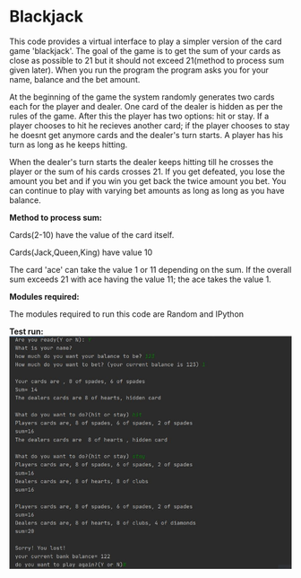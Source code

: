 # Blackjack

This code provides a virtual interface to play a simpler version of the card game 'blackjack'. The goal of the game is to get the sum of your cards as close as possible to 21 but it should not exceed 21(method to process sum given later). When you run the program the program asks you for your name, balance and the bet amount. 

At the beginning of the game the system randomly generates two cards each for the player and dealer. One card of the dealer is hidden as per the rules of the game. After this the player has two options: hit or stay. If a player chooses to hit he recieves another card; if the player chooses to stay he doesnt get anymore cards and the dealer's turn starts. A player has his turn as long as he keeps hitting. 

When the dealer's turn starts the dealer keeps hitting till he crosses the player or the sum of his cards crosses 21. If you get defeated, you lose the amount you bet and if you win you get back the twice amount you bet. You can continue to play with varying bet amounts as long as long as you have balance.

<b>Method to process sum:</b>

Cards(2-10) have the value of the card itself.

Cards(Jack,Queen,King) have value 10

The card 'ace' can take the value 1 or 11 depending on the sum. If the overall sum exceeds 21 with ace having the value 11; the ace takes the value 1.

<b>Modules required:</b>

The modules required to run this code are Random and IPython

<b>Test run:</b>
![](images/test_output_blackjack.JPG)
